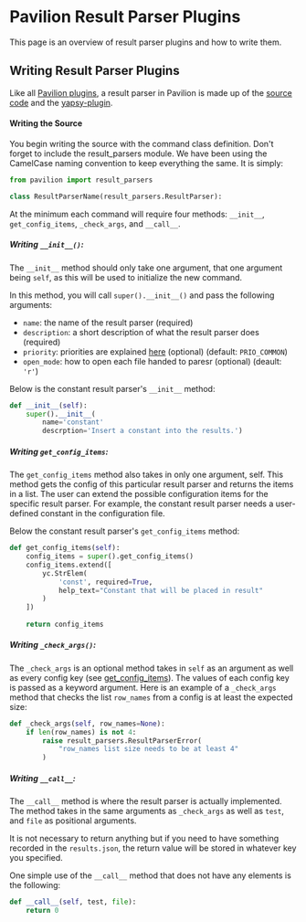 # Pavilion Result Parser Plugins

This page is an overview of result parser plugins and how to write them.

## Writing Result Parser Plugins

Like all [Pavilion plugins](basics.md), a result parser in Pavilion is made up of 
the [source code](#writing-the-source) and 
the [yapsy-plugin](basics.md#plugin_nameyapsy-plugin).

#### Writing the Source

You begin writing the source with the command class definition.
Don't forget to include the result_parsers module. We have been 
using the CamelCase naming convention to 
keep everything the same. It is simply:
```python
from pavilion import result_parsers

class ResultParserName(result_parsers.ResultParser):
```

At the minimum each command will require four methods: 
`__init__`, `get_config_items`, `_check_args`, and `__call__`. 

##### Writing `__init__()`:
The `__init__` method should only take one argument, that one argument being 
`self`, as this will be used to initialize the new command. 

In this method, you will call `super().__init__()` and
pass the following arguments: 

* `name`: the name of the result parser (required)
* `description`: a short description of what the result parser does (required)
* `priority`: priorities are explained [here](basics.md#plugin-priorities) 
(optional) (default: `PRIO_COMMON`)
* `open_mode`: how to open each file handed to paresr (optional) (deault: `'r'`)

Below is the constant result parser's `__init__` method:
```python
def __init__(self):
    super().__init__(
        name='constant'
        descrption='Insert a constant into the results.')
```

##### Writing `get_config_items`:

The `get_config_items` method also takes in only one argument, self. 
This method gets the config of this particular result parser and returns 
the items in a list. The user can extend the possible configuration items for 
the specific result parser. For example, the constant result parser needs 
a user-defined constant in the configuration file. 

Below the constant result parser's `get_config_items` method:
```python
def get_config_items(self):
    config_items = super().get_config_items()
    config_items.extend([
        yc.StrElem(
            'const', required=True,
            help_text="Constant that will be placed in result"
        )
    ])
    
    return config_items
```

##### Writing `_check_args()`:

The `_check_args` is an optional method takes in `self` as an argument as well 
as every config key (see [get_config_items](#get_config_items)). The values 
of each config key is passed as a keyword argument. Here is an
example of a `_check_args` method that checks the list `row_names` from a config
 is at least the expected size:

```python
def _check_args(self, row_names=None):
    if len(row_names) is not 4:
        raise result_parsers.ResultParserError(
            "row_names list size needs to be at least 4"
        )
```

##### Writing `__call__`:

The `__call__` method is where the result parser is actually implemented. 
The method takes in the same arguments as `_check_args` 
as well as `test`, and `file` as positional arguments.

It is not necessary to return anything but if you need to have something 
recorded in the `results.json`, the return value will be stored in 
whatever key you specified.

One simple use of the `__call__` method that does not 
have any elements is the following:
```python
def __call__(self, test, file):
    return 0
```

